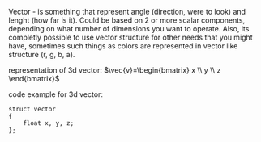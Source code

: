 Vector - is something that represent angle (direction, were to look) and lenght (how far is it). Could be based on 2 or more scalar components, depending on what number of dimensions you want to operate. Also, its completly possible to use vector structure for other needs that you might have, sometimes such things as colors are represented in vector like structure (r, g, b, a).

representation of 3d vector:
$\vec{v}=\begin{bmatrix} x \\ y \\ z \end{bmatrix}$

code example for 3d vector:
```
struct vector
{
	float x, y, z;
};
```